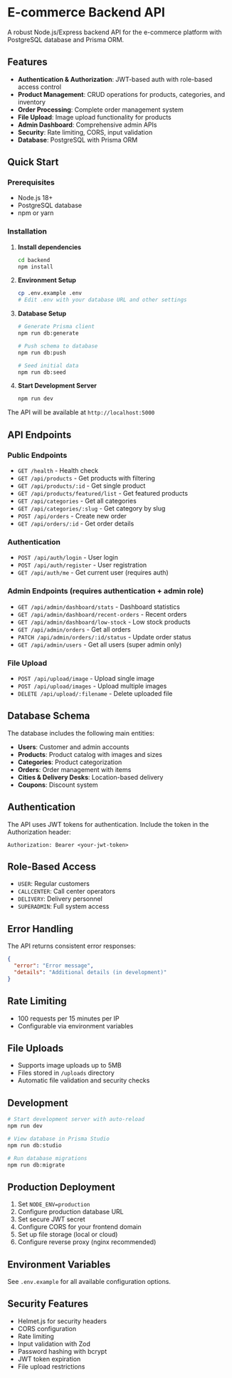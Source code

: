 # E-commerce Backend API

A robust Node.js/Express backend API for the e-commerce platform with PostgreSQL database and Prisma ORM.

## Features

- **Authentication & Authorization**: JWT-based auth with role-based access control
- **Product Management**: CRUD operations for products, categories, and inventory
- **Order Processing**: Complete order management system
- **File Upload**: Image upload functionality for products
- **Admin Dashboard**: Comprehensive admin APIs
- **Security**: Rate limiting, CORS, input validation
- **Database**: PostgreSQL with Prisma ORM

## Quick Start

### Prerequisites

- Node.js 18+ 
- PostgreSQL database
- npm or yarn

### Installation

1. **Install dependencies**
   ```bash
   cd backend
   npm install
   ```

2. **Environment Setup**
   ```bash
   cp .env.example .env
   # Edit .env with your database URL and other settings
   ```

3. **Database Setup**
   ```bash
   # Generate Prisma client
   npm run db:generate
   
   # Push schema to database
   npm run db:push
   
   # Seed initial data
   npm run db:seed
   ```

4. **Start Development Server**
   ```bash
   npm run dev
   ```

The API will be available at `http://localhost:5000`

## API Endpoints

### Public Endpoints

- `GET /health` - Health check
- `GET /api/products` - Get products with filtering
- `GET /api/products/:id` - Get single product
- `GET /api/products/featured/list` - Get featured products
- `GET /api/categories` - Get all categories
- `GET /api/categories/:slug` - Get category by slug
- `POST /api/orders` - Create new order
- `GET /api/orders/:id` - Get order details

### Authentication

- `POST /api/auth/login` - User login
- `POST /api/auth/register` - User registration
- `GET /api/auth/me` - Get current user (requires auth)

### Admin Endpoints (requires authentication + admin role)

- `GET /api/admin/dashboard/stats` - Dashboard statistics
- `GET /api/admin/dashboard/recent-orders` - Recent orders
- `GET /api/admin/dashboard/low-stock` - Low stock products
- `GET /api/admin/orders` - Get all orders
- `PATCH /api/admin/orders/:id/status` - Update order status
- `GET /api/admin/users` - Get all users (super admin only)

### File Upload

- `POST /api/upload/image` - Upload single image
- `POST /api/upload/images` - Upload multiple images
- `DELETE /api/upload/:filename` - Delete uploaded file

## Database Schema

The database includes the following main entities:

- **Users**: Customer and admin accounts
- **Products**: Product catalog with images and sizes
- **Categories**: Product categorization
- **Orders**: Order management with items
- **Cities & Delivery Desks**: Location-based delivery
- **Coupons**: Discount system

## Authentication

The API uses JWT tokens for authentication. Include the token in the Authorization header:

```
Authorization: Bearer <your-jwt-token>
```

## Role-Based Access

- `USER`: Regular customers
- `CALLCENTER`: Call center operators
- `DELIVERY`: Delivery personnel  
- `SUPERADMIN`: Full system access

## Error Handling

The API returns consistent error responses:

```json
{
  "error": "Error message",
  "details": "Additional details (in development)"
}
```

## Rate Limiting

- 100 requests per 15 minutes per IP
- Configurable via environment variables

## File Uploads

- Supports image uploads up to 5MB
- Files stored in `/uploads` directory
- Automatic file validation and security checks

## Development

```bash
# Start development server with auto-reload
npm run dev

# View database in Prisma Studio
npm run db:studio

# Run database migrations
npm run db:migrate
```

## Production Deployment

1. Set `NODE_ENV=production`
2. Configure production database URL
3. Set secure JWT secret
4. Configure CORS for your frontend domain
5. Set up file storage (local or cloud)
6. Configure reverse proxy (nginx recommended)

## Environment Variables

See `.env.example` for all available configuration options.

## Security Features

- Helmet.js for security headers
- CORS configuration
- Rate limiting
- Input validation with Zod
- Password hashing with bcrypt
- JWT token expiration
- File upload restrictions